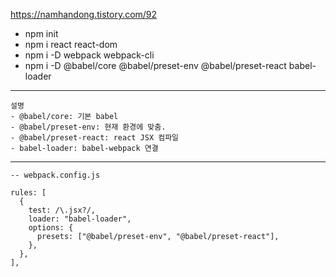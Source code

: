 https://namhandong.tistory.com/92

- npm init
- npm i react react-dom
- npm i -D webpack webpack-cli
- npm i -D @babel/core @babel/preset-env @babel/preset-react babel-loader

---

    설명
    - @babel/core: 기본 babel
    - @babel/preset-env: 현재 환경에 맞춤.
    - @babel/preset-react: react JSX 컴파일
    - babel-loader: babel-webpack 연결

---

    -- webpack.config.js

    rules: [
      {
        test: /\.jsx?/,
        loader: "babel-loader",
        options: {
          presets: ["@babel/preset-env", "@babel/preset-react"],
        },
      },
    ],
